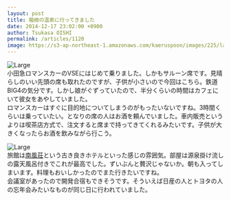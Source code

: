 ```yaml
---
layout: post
title: 箱根の温泉に行ってきました
date: 2014-12-17 23:02:00 +0900
author: Tsukasa OISHI
permalink: /articles/1120
image: https://s3-ap-northeast-1.amazonaws.com/kaeruspoon/images/225/large.JPG?1418824904
---
```



![Large](https://s3-ap-northeast-1.amazonaws.com/kaeruspoon/images/225/large.JPG?1418824904)  
小田急ロマンスカーのVSEにはじめて乗りました。しかもサルーン席です。見晴らしのいい先頭の席も取れたのですが、子供が小さいので今回はこちら。鉄道BIG4の気分です。しかし娘がぐずっていたので、半分くらいの時間はカフェにいて彼女をあやしていました。  
ロマンスカーはすぐに目的地についてしまうのがもったいないですね。3時間くらいは乗っていたい。となりの席の人はお酒を頼んでいました。車内販売というよりは喫茶店方式で、注文すると席まで持ってきてくれるみたいです。子供が大きくなったらお酒を飲みながら行こう。  

![Large](https://s3-ap-northeast-1.amazonaws.com/kaeruspoon/images/226/large.JPG?1418824922)  
旅館は[南風荘](http://www.nanpuso.co.jp/)という古き良きホテルといった感じの雰囲気。部屋は源泉掛け流しの露天風呂付きでこれが最高でした。ずいぶんと贅沢じゃないか。朝も入ってしまいます。料理もおいしかったのでまた行きたいですね。  
会議室があったので開発合宿もできそうです。そういえば日産の人とトヨタの人の忘年会みたいなものが同じ日に行われていました。  

